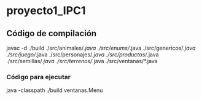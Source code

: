 # proyecto1_IPC1

## Código de compilación
javac -d ./build ./src/animales/*.java ./src/enums/*.java ./src/genericos/*.java ./src/juego/*.java ./src/personajes/*.java ./src/productos/*.java ./src/semillas/*.java ./src/terrenos/*.java ./src/ventanas/*.java

### Código para ejecutar
java -classpath ./build ventanas.Menu